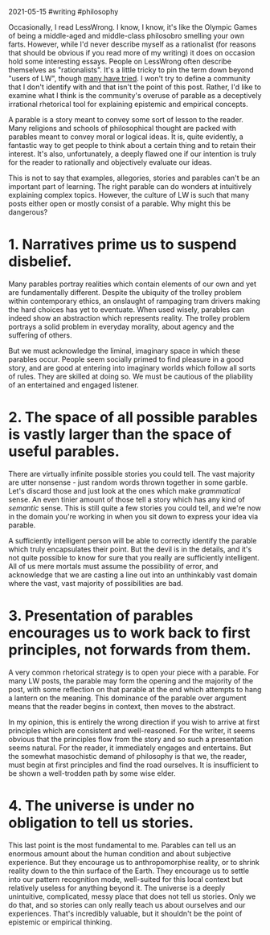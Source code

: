 
2021-05-15 #writing #philosophy

Occasionally, I read LessWrong. I know, I know, it's like the Olympic Games of being a middle-aged and middle-class philosobro smelling your own farts. However, while I'd never describe myself as a rationalist (for reasons that should be obvious if you read more of my writing) it does on occasion hold some interesting essays. People on LessWrong often describe themselves as "rationalists". It's a little tricky to pin the term down beyond "users of LW", though [many have tried](https://www.lesswrong.com/posts/DyG8tzmj3NnGRE8Gt/explaining-the-rationalist-movement-to-the-uninitiated). I won't try to define a community that I don't identify with and that isn't the point of this post. Rather, I'd like to examine what I think is the community's overuse of parable as a deceptively irrational rhetorical tool for explaining epistemic and empirical concepts.

A parable is a story meant to convey some sort of lesson to the reader. Many religions and schools of philosophical thought are packed with parables meant to convey moral or logical ideas. It is, quite evidently, a fantastic way to get people to think about a certain thing and to retain their interest. It's also, unfortunately, a deeply flawed one if our intention is truly for the reader to rationally and objectively evaluate our ideas.

This is not to say that examples, allegories, stories and parables can't be an important part of learning. The right parable can do wonders at intuitively explaining complex topics. However, the culture of LW is such that many posts either open or mostly consist of a parable. Why might this be dangerous?

# 1. Narratives prime us to suspend disbelief.

Many parables portray realities which contain elements of our own and yet are fundamentally different. Despite the ubiquity of the trolley problem within contemporary ethics, an onslaught of rampaging tram drivers making the hard choices has yet to eventuate. When used wisely, parables can indeed show an abstraction which represents reality. The trolley problem portrays a solid problem in everyday morality, about agency and the suffering of others.

But we must acknowledge the liminal, imaginary space in which these parables occur. People seem socially primed to find pleasure in a good story, and are good at entering into imaginary worlds which follow all sorts of rules. They are skilled at doing so. We must be cautious of the pliability of an entertained and engaged listener.

# 2. The space of all possible parables is vastly larger than the space of useful parables.

There are virtually infinite possible stories you could tell. The vast majority are utter nonsense - just random words thrown together in some garble. Let's discard those and just look at the ones which make *grammatical* sense. An even tinier amount of those tell a story which has any kind of *semantic* sense. This is still quite a few stories you could tell, and we're now in the domain you're working in when you sit down to express your idea via parable.

A sufficiently intelligent person will be able to correctly identify the parable which truly encapsulates their point. But the devil is in the details, and it's not quite possible to know for sure that you really are sufficiently intelligent. All of us mere mortals must assume the possibility of error, and acknowledge that we are casting a line out into an unthinkably vast domain where the vast, vast majority of possibilities are bad.

# 3. Presentation of parables encourages us to work back to first principles, not forwards from them.

A very common rhetorical strategy is to open your piece with a parable. For many LW posts, the parable may form the opening and the majority of the post, with some reflection on that parable at the end which attempts to hang a lantern on the meaning. This dominance of the parable over argument means that the reader begins in context, then moves to the abstract.

In my opinion, this is entirely the wrong direction if you wish to arrive at first principles which are consistent and well-reasoned. For the writer, it seems obvious that the principles flow from the story and so such a presentation seems natural. For the reader, it immediately engages and entertains. But the somewhat masochistic demand of philosophy is that we, the reader, must begin at first principles and find the road ourselves. It is insufficient to be shown a well-trodden path by some wise elder.

# 4. The universe is under no obligation to tell us stories.

This last point is the most fundamental to me. Parables can tell us an enormous amount about the human condition and about subjective experience. But they encourage us to anthropomorphise reality, or to shrink reality down to the thin surface of the Earth. They encourage us to settle into our pattern recognition mode, well-suited for this local context but relatively useless for anything beyond it. The universe is a deeply unintuitive, complicated, messy place that does not tell us stories. Only we do that, and so stories can only really teach us about ourselves and our experiences. That's incredibly valuable, but it shouldn't be the point of epistemic or empirical thinking.
